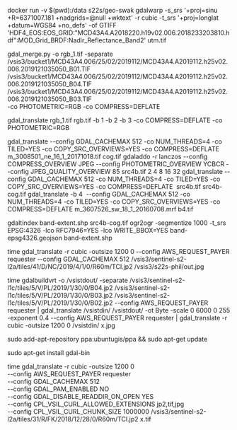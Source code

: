  docker run -v $(pwd):/data s22s/geo-swak gdalwarp -s_srs '+proj=sinu +R=6371007.181 +nadgrids=@null +wktext' -r cubic -t_srs '+proj=longlat +datum=WGS84 +no_defs' -of GTIFF 'HDF4_EOS:EOS_GRID:"MCD43A4.A2018220.h19v02.006.2018233203810.hdf":MOD_Grid_BRDF:Nadir_Reflectance_Band2'  utm.tif

gdal_merge.py -o rgb_1.tif -separate \
/vsis3/bucket1/MCD43A4.006/25/02/2019112/MCD43A4.A2019112.h25v02.006.2019121035050_B01.TIF \
/vsis3/bucket1/MCD43A4.006/25/02/2019112/MCD43A4.A2019112.h25v02.006.2019121035050_B04.TIF \
/vsis3/bucket1/MCD43A4.006/25/02/2019112/MCD43A4.A2019112.h25v02.006.2019121035050_B03.TIF \
 -co PHOTOMETRIC=RGB -co COMPRESS=DEFLATE 

gdal_translate rgb_1.tif rgb.tif -b 1 -b 2 -b 3 -co COMPRESS=DEFLATE -co PHOTOMETRIC=RGB


gdal_translate --config GDAL_CACHEMAX 512 -co NUM_THREADS=4 -co TILED=YES -co COPY_SRC_OVERVIEWS=YES -co COMPRESS=DEFLATE m_3008501_ne_16_1_20171018.tif cog.tif
gdaladdo -r lanczos --config COMPRESS_OVERVIEW JPEG --config PHOTOMETRIC_OVERVIEW YCBCR --config JPEG_QUALITY_OVERVIEW 85 src4b.tif 2 4 8 16 32 
gdal_translate --config GDAL_CACHEMAX 512 -co NUM_THREADS=4 -co TILED=YES -co COPY_SRC_OVERVIEWS=YES -co COMPRESS=DEFLATE  src4b.tif src4b-cog.tif 
gdal_translate -b 4  --config GDAL_CACHEMAX 512 -co NUM_THREADS=4 -co TILED=YES -co COPY_SRC_OVERVIEWS=YES -co COMPRESS=DEFLATE m_3607526_sw_18_1_20160708.mrf b4.tif 

gdaltindex band-extent.shp src4b-cog.tif 
ogr2ogr -segmentize 1000 -t_srs EPSG:4326 -lco RFC7946=YES -lco WRITE_BBOX=YES band-epsg4326.geojson band-extent.shp 


time gdal_translate -r cubic -outsize 1200 0 --config AWS_REQUEST_PAYER requester --config GDAL_CACHEMAX 512 /vsis3/sentinel-s2-l2a/tiles/41/D/NC/2019/4/1/0/R60m/TCI.jp2 /vsis3/s22s-phil/out.jpg 


time gdalbuildvrt -o /vsistdout/ -separate /vsis3/sentinel-s2-l1c/tiles/5/V/PL/2019/1/30/0/B04.jp2 /vsis3/sentinel-s2-l1c/tiles/5/V/PL/2019/1/30/0/B03.jp2 /vsis3/sentinel-s2-l1c/tiles/5/V/PL/2019/1/30/0/B02.jp2 --config AWS_REQUEST_PAYER requester | gdal_translate /vsistdin/ /vsistdout/ -ot Byte -scale 0 6000 0 255 -exponent 0.4 --config AWS_REQUEST_PAYER requester | gdal_translate -r cubic -outsize 1200 0 /vsistdin/ x.jpg

sudo add-apt-repository ppa:ubuntugis/ppa && sudo apt-get update

sudo apt-get install gdal-bin


time gdal_translate -r cubic -outsize 1200 0 \
--config AWS_REQUEST_PAYER requester \
--config GDAL_CACHEMAX 512 \
--config GDAL_PAM_ENABLED NO \
--config GDAL_DISABLE_READDIR_ON_OPEN YES \
--config CPL_VSIL_CURL_ALLOWED_EXTENSIONS jp2,tif,jpg \
--config CPL_VSIL_CURL_CHUNK_SIZE 1000000 /vsis3/sentinel-s2-l2a/tiles/31/R/FK/2018/12/28/0/R60m/TCI.jp2  x.tif